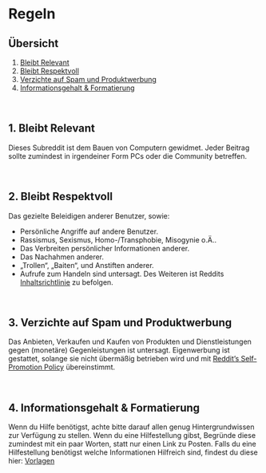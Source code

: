 # Regeln
## Übersicht
1. [Bleibt Relevant](#1-Bleibt-Relevant)
2. [Bleibt Respektvoll](#2-Bleibt-Prespektvoll)
3. [Verzichte auf Spam und Produktwerbung](#3-Verzichte-auf-Spam-und-Produktwerbung)
4. [Informationsgehalt & Formatierung](#4-Informationsgehalt-&-Formatierung)

<br/>

## 1. Bleibt Relevant
Dieses Subreddit ist dem Bauen von Computern gewidmet. Jeder Beitrag sollte zumindest in irgendeiner Form PCs oder die Community betreffen.

<br/>


## 2. Bleibt Respektvoll
Das gezielte Beleidigen anderer Benutzer, sowie:
- Persönliche Angriffe auf andere Benutzer.
- Rassismus, Sexismus, Homo-/Transphobie, Misogynie o.Ä..
- Das Verbreiten persönlicher Informationen anderer.
- Das Nachahmen anderer.
- „Trollen“, „Baiten“, und Anstiften anderer.
- Aufrufe zum Handeln sind untersagt. Des Weiteren ist Reddits [Inhaltsrichtlinie](https://www.redditinc.com/policies/content-policy) zu befolgen.

<br/>

## 3. Verzichte auf Spam und Produktwerbung
Das Anbieten, Verkaufen und Kaufen von Produkten und Dienstleistungen gegen (monetäre) Gegenleistungen ist untersagt. Eigenwerbung ist gestattet, solange sie nicht übermäßig betrieben wird und mit [Reddit’s Self-Promotion Policy](https://www.reddit.com/wiki/selfpromotion) übereinstimmt.

<br/>

## 4. Informationsgehalt & Formatierung
Wenn du Hilfe benötigst, achte bitte darauf allen genug Hintergrundwissen zur Verfügung zu stellen. Wenn du eine Hilfestellung gibst, Begründe diese zumindest mit ein paar Worten, statt nur einen Link zu Posten. Falls du eine Hilfestellung benötigst welche Informationen Hilfreich sind, findest du diese hier: [Vorlagen](template.md)